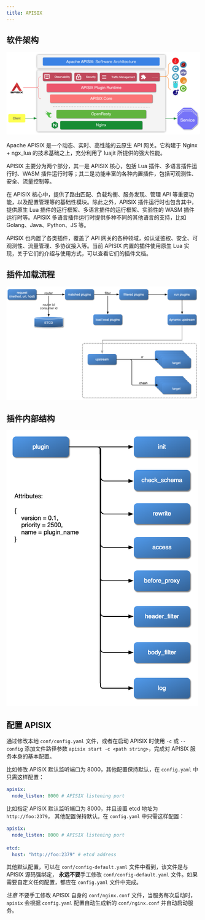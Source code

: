 ```yaml
---
title: APISIX
---
```


<!--
#
# Licensed to the Apache Software Foundation (ASF) under one or more
# contributor license agreements.  See the NOTICE file distributed with
# this work for additional information regarding copyright ownership.
# The ASF licenses this file to You under the Apache License, Version 2.0
# (the "License"); you may not use this file except in compliance with
# the License.  You may obtain a copy of the License at
#
#     http://www.apache.org/licenses/LICENSE-2.0
#
# Unless required by applicable law or agreed to in writing, software
# distributed under the License is distributed on an "AS IS" BASIS,
# WITHOUT WARRANTIES OR CONDITIONS OF ANY KIND, either express or implied.
# See the License for the specific language governing permissions and
# limitations under the License.
#
-->

## 软件架构

![软件架构](../../../assets/images/flow-software-architecture.png)

Apache APISIX 是一个动态、实时、高性能的云原生 API 网关。它构建于 Nginx + ngx_lua 的技术基础之上，充分利用了 luajit 所提供的强大性能。

APISIX 主要分为两个部分，其一是 APISIX 核心，包括 Lua 插件、多语言插件运行时、WASM 插件运行时等；其二是功能丰富的各种内置插件，包括可观测性、安全、流量控制等。

在 APISIX 核心中，提供了路由匹配、负载均衡、服务发现、管理 API 等重要功能，以及配置管理等的基础性模块。除此之外，APISIX 插件运行时也包含其中，提供原生 Lua 插件的运行框架、多语言插件的运行框架、实验性的 WASM 插件运行时等。APISIX 多语言插件运行时提供多种不同的其他语言的支持，比如 Golang、Java、Python、JS 等。

APISIX 也内置了各类插件，覆盖了 API 网关的各种领域，如认证鉴权、安全、可观测性、流量管理、多协议接入等。当前 APISIX 内置的插件使用原生 Lua 实现，关于它们的介绍与使用方式，可以查看它们的插件文档。

## 插件加载流程

![插件加载流程](../../../assets/images/flow-load-plugin.png)

## 插件内部结构

![插件内部结构](../../../assets/images/flow-plugin-internal.png)

## 配置 APISIX

通过修改本地 `conf/config.yaml` 文件，或者在启动 APISIX 时使用 `-c` 或 `--config` 添加文件路径参数 `apisix start -c <path string>`，完成对 APISIX 服务本身的基本配置。

比如修改 APISIX 默认监听端口为 8000，其他配置保持默认，在 `config.yaml` 中只需这样配置：

```yaml
apisix:
  node_listen: 8000 # APISIX listening port
```

比如指定 APISIX 默认监听端口为 8000，并且设置 etcd 地址为 `http://foo:2379`，
其他配置保持默认。在 `config.yaml` 中只需这样配置：

```yaml
apisix:
  node_listen: 8000 # APISIX listening port

etcd:
  host: "http://foo:2379" # etcd address
```

其他默认配置，可以在 `conf/config-default.yaml` 文件中看到，该文件是与 APISIX 源码强绑定，
**永远不要**手工修改 `conf/config-default.yaml` 文件。如果需要自定义任何配置，都应在 `config.yaml` 文件中完成。

_注意_ 不要手工修改 APISIX 自身的 `conf/nginx.conf` 文件，当服务每次启动时，`apisix`
会根据 `config.yaml` 配置自动生成新的 `conf/nginx.conf` 并自动启动服务。
